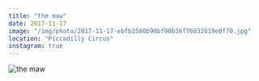 ```yaml
---
title: "the maw"
date: 2017-11-17
image: "/img/photo/2017-11-17-ebfb2580b90bf90b36f76032019e0f70.jpg"
location: "Piccadilly Circus"
instagram: true
---
```


![the maw](/img/photo/2017-11-17-ebfb2580b90bf90b36f76032019e0f70.jpg)
